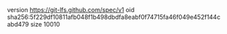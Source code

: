 version https://git-lfs.github.com/spec/v1
oid sha256:5f229df10811afb048f1b498dbdfa8eabf0f74715fa46f049e452f144cabd479
size 10010
